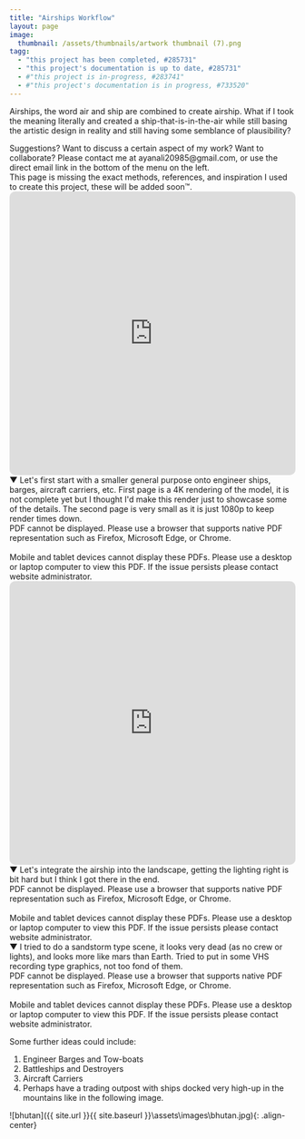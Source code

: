 ```yaml
---
title: "Airships Workflow"
layout: page
image:
  thumbnail: /assets/thumbnails/artwork thumbnail (7).png
tagg:
  - "this project has been completed, #285731"
  - "this project's documentation is up to date, #285731"
  - #"this project is in-progress, #283741"
  - #"this project's documentation is in progress, #733520"
---
```

Airships, the word air and ship are combined to create airship. What if I took the meaning literally and created a ship-that-is-in-the-air while still basing the artistic design in reality and still having some semblance of plausibility?

<div class="content-container" data-bg-image="/assets/images/chevron2.png">
    Suggestions? Want to discuss a certain aspect of my work? Want to collaborate? Please contact me at ayanali20985@gmail.com, or use the direct email link in the bottom of the menu on the left.
</div>

<div class="content-container" data-bg-image="/assets/images/chevron2.png">
    This page is missing the exact methods, references, and inspiration I used to create this project, these will be added soon™.
</div>

<iframe width="100%" height="500px" src="https://www.youtube.com/embed/fCi-roN0LBM?si=xkCDGL-bZ8cg8zFu" title="YouTube video player" frameborder="0" allow="accelerometer; autoplay; clipboard-write; encrypted-media; gyroscope; picture-in-picture; web-share" allowfullscreen style="border-radius: 10px;"></iframe>

<div class="content-container-blue">
    <div class="dropdown-header">
        <span class="dropdown-icon">&#9660;</span> <!-- Down-arrow icon -->
        Let's first start with a smaller general purpose onto engineer ships, barges, aircraft carriers, etc. First page is a 4K rendering of the model, it is not complete yet but I thought I'd make this render just to showcase some of the details. The second page is very small as it is just 1080p to keep render times down.
    </div>
    <div class="dropdown-header" class="dropdown-content">
        <div class="pdf-container">
            <object class="pdf-object" data="/assets/pdf/airships 1.pdf" type="application/pdf">
                <div class="pdf-fallback">
                    PDF cannot be displayed. Please use a browser that supports native PDF representation such as Firefox, Microsoft Edge, or Chrome.
                    <br>
                    <br>
                    Mobile and tablet devices cannot display these PDFs. Please use a desktop or laptop computer to view this PDF. If the issue persists please contact website administrator.
                </div>
            </object>
        </div>
    </div>
</div>

<iframe width="100%" height="500px" src="https://www.youtube.com/embed/WJAehPBlA64?si=ozVS-lp0hTXWXIP4" title="YouTube video player" frameborder="0" allow="accelerometer; autoplay; clipboard-write; encrypted-media; gyroscope; picture-in-picture; web-share" allowfullscreen style="border-radius: 10px;"></iframe>

<div class="content-container-blue">
    <div class="dropdown-header">
        <span class="dropdown-icon">&#9660;</span> <!-- Down-arrow icon -->
        Let's integrate the airship into the landscape, getting the lighting right is bit hard but I think I got there in the end.
    </div>
    <div class="dropdown-header" class="dropdown-content">
        <div class="pdf-container">
            <object class="pdf-object" data="/assets/pdf/airships 2.pdf" type="application/pdf">
                <div class="pdf-fallback">
                    PDF cannot be displayed. Please use a browser that supports native PDF representation such as Firefox, Microsoft Edge, or Chrome.
                    <br>
                    <br>
                    Mobile and tablet devices cannot display these PDFs. Please use a desktop or laptop computer to view this PDF. If the issue persists please contact website administrator.
                </div>
            </object>
        </div>
    </div>
</div>

<div class="content-container-blue">
    <div class="dropdown-header">
        <span class="dropdown-icon">&#9660;</span> <!-- Down-arrow icon -->
        I tried to do a sandstorm type scene, it looks very dead (as no crew or lights), and looks more like mars than Earth. Tried to put in some VHS recording type graphics, not too fond of them.
    </div>
    <div class="dropdown-header" class="dropdown-content">
        <div class="pdf-container">
            <object class="pdf-object" data="/assets/pdf/airships 3.pdf" type="application/pdf">
                <div class="pdf-fallback">
                    PDF cannot be displayed. Please use a browser that supports native PDF representation such as Firefox, Microsoft Edge, or Chrome.
                    <br>
                    <br>
                    Mobile and tablet devices cannot display these PDFs. Please use a desktop or laptop computer to view this PDF. If the issue persists please contact website administrator.
                </div>
            </object>
        </div>
    </div>
</div>

Some further ideas could include:
  1. Engineer Barges and Tow-boats
  2. Battleships and Destroyers
  3. Aircraft Carriers
  4. Perhaps have a trading outpost with ships docked very high-up in the mountains like in the following image.

![bhutan]({{ site.url }}{{ site.baseurl }}\assets\images\bhutan.jpg){: .align-center}